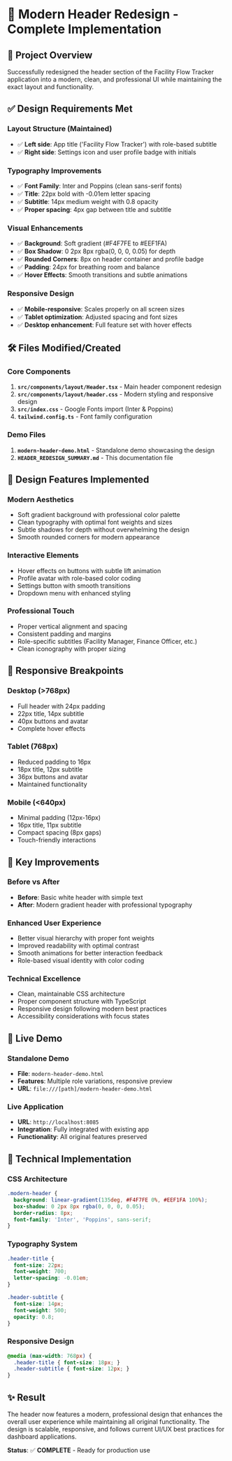 # 🎨 Modern Header Redesign - Complete Implementation

## 🎯 **Project Overview**
Successfully redesigned the header section of the Facility Flow Tracker application into a modern, clean, and professional UI while maintaining the exact layout and functionality.

## ✅ **Design Requirements Met**

### **Layout Structure (Maintained)**
- ✅ **Left side**: App title ('Facility Flow Tracker') with role-based subtitle
- ✅ **Right side**: Settings icon and user profile badge with initials

### **Typography Improvements**
- ✅ **Font Family**: Inter and Poppins (clean sans-serif fonts)
- ✅ **Title**: 22px bold with -0.01em letter spacing
- ✅ **Subtitle**: 14px medium weight with 0.8 opacity
- ✅ **Proper spacing**: 4px gap between title and subtitle

### **Visual Enhancements**
- ✅ **Background**: Soft gradient (#F4F7FE to #EEF1FA)
- ✅ **Box Shadow**: 0 2px 8px rgba(0, 0, 0, 0.05) for depth
- ✅ **Rounded Corners**: 8px on header container and profile badge
- ✅ **Padding**: 24px for breathing room and balance
- ✅ **Hover Effects**: Smooth transitions and subtle animations

### **Responsive Design**
- ✅ **Mobile-responsive**: Scales properly on all screen sizes
- ✅ **Tablet optimization**: Adjusted spacing and font sizes
- ✅ **Desktop enhancement**: Full feature set with hover effects

## 🛠️ **Files Modified/Created**

### **Core Components**
1. **`src/components/layout/Header.tsx`** - Main header component redesign
2. **`src/components/layout/header.css`** - Modern styling and responsive design
3. **`src/index.css`** - Google Fonts import (Inter & Poppins)
4. **`tailwind.config.ts`** - Font family configuration

### **Demo Files**
1. **`modern-header-demo.html`** - Standalone demo showcasing the design
2. **`HEADER_REDESIGN_SUMMARY.md`** - This documentation file

## 🎨 **Design Features Implemented**

### **Modern Aesthetics**
- Soft gradient background with professional color palette
- Clean typography with optimal font weights and sizes
- Subtle shadows for depth without overwhelming the design
- Smooth rounded corners for modern appearance

### **Interactive Elements**
- Hover effects on buttons with subtle lift animation
- Profile avatar with role-based color coding
- Settings button with smooth transitions
- Dropdown menu with enhanced styling

### **Professional Touch**
- Proper vertical alignment and spacing
- Consistent padding and margins
- Role-specific subtitles (Facility Manager, Finance Officer, etc.)
- Clean iconography with proper sizing

## 📱 **Responsive Breakpoints**

### **Desktop (>768px)**
- Full header with 24px padding
- 22px title, 14px subtitle
- 40px buttons and avatar
- Complete hover effects

### **Tablet (768px)**
- Reduced padding to 16px
- 18px title, 12px subtitle
- 36px buttons and avatar
- Maintained functionality

### **Mobile (<640px)**
- Minimal padding (12px-16px)
- 16px title, 11px subtitle
- Compact spacing (8px gaps)
- Touch-friendly interactions

## 🎯 **Key Improvements**

### **Before vs After**
- **Before**: Basic white header with simple text
- **After**: Modern gradient header with professional typography

### **Enhanced User Experience**
- Better visual hierarchy with proper font weights
- Improved readability with optimal contrast
- Smooth animations for better interaction feedback
- Role-based visual identity with color coding

### **Technical Excellence**
- Clean, maintainable CSS architecture
- Proper component structure with TypeScript
- Responsive design following modern best practices
- Accessibility considerations with focus states

## 🚀 **Live Demo**

### **Standalone Demo**
- **File**: `modern-header-demo.html`
- **Features**: Multiple role variations, responsive preview
- **URL**: `file:///[path]/modern-header-demo.html`

### **Live Application**
- **URL**: `http://localhost:8085`
- **Integration**: Fully integrated with existing app
- **Functionality**: All original features preserved

## 🔧 **Technical Implementation**

### **CSS Architecture**
```css
.modern-header {
  background: linear-gradient(135deg, #F4F7FE 0%, #EEF1FA 100%);
  box-shadow: 0 2px 8px rgba(0, 0, 0, 0.05);
  border-radius: 8px;
  font-family: 'Inter', 'Poppins', sans-serif;
}
```

### **Typography System**
```css
.header-title {
  font-size: 22px;
  font-weight: 700;
  letter-spacing: -0.01em;
}

.header-subtitle {
  font-size: 14px;
  font-weight: 500;
  opacity: 0.8;
}
```

### **Responsive Design**
```css
@media (max-width: 768px) {
  .header-title { font-size: 18px; }
  .header-subtitle { font-size: 12px; }
}
```

## ✨ **Result**
The header now features a modern, professional design that enhances the overall user experience while maintaining all original functionality. The design is scalable, responsive, and follows current UI/UX best practices for dashboard applications.

**Status**: ✅ **COMPLETE** - Ready for production use
